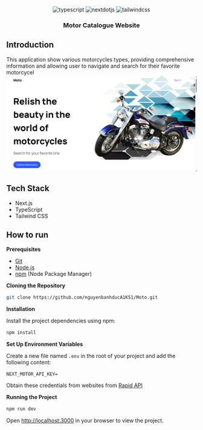<div align="center">
  <br />
   
  <br />

  <div>
    <img src="https://img.shields.io/badge/-TypeScript-black?style=for-the-badge&logoColor=white&logo=typescript&color=3178C6" alt="typescript" />
     <img src="https://img.shields.io/badge/-Next_JS-black?style=for-the-badge&logoColor=white&logo=nextdotjs&color=000000" alt="nextdotjs" />
    <img src="https://img.shields.io/badge/-Tailwind_CSS-black?style=for-the-badge&logoColor=white&logo=tailwindcss&color=06B6D4" alt="tailwindcss" />
  </div>

  <h3 align="center">Motor Catalogue Website</h3>


</div>

## <a name="introduction"> Introduction</a>

This application show various motorcycles types, providing comprehensive information and allowing user to navigate and search for their favorite motorcycel
![Image Alt Text](/public/githubIllustration.png)



## <a name="tech-stack"> Tech Stack</a>

- Next.js
- TypeScript
- Tailwind CSS


## <a name="quick-start">How to run</a>

**Prerequisites**

- [Git](https://git-scm.com/)
- [Node.js](https://nodejs.org/en)
- [npm](https://www.npmjs.com/) (Node Package Manager)

**Cloning the Repository**

```bash
git clone https://github.com/nguyenbanhducA1K51/Moto.git

```

**Installation**

Install the project dependencies using npm:

```bash
npm install
```

**Set Up Environment Variables**

Create a new file named `.env` in the root of your project and add the following content:

```env
NEXT_MOTOR_API_KEY=
```

Obtain these credentials from websites from [Rapid API](https://rapidapi.com/apininjas/api/motorcycles-by-api-ninjas) 

**Running the Project**

```bash
npm run dev
```

Open [http://localhost:3000](http://localhost:3000) in your browser to view the project.




